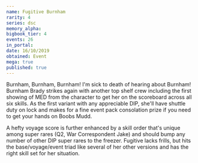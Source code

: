 ```yaml
---
name: Fugitive Burnham
rarity: 4
series: dsc
memory_alpha:
bigbook_tier: 4
events: 26
in_portal:
date: 16/10/2019
obtained: Event
mega: true
published: true
---
```


Burnham, Burnham, Burnham! I'm sick to death of hearing about Burnham! Burnham Brady strikes again with another top shelf crew including the first showing of MED from the character to get her on the scoreboard across all six skills. As the first variant with any appreciable DIP, she'll have shuttle duty on lock and makes for a fine event pack consolation prize if you need to get your hands on Boobs Mudd.

A hefty voyage score is further enhanced by a skill order that's unique among super rares (Q2, War Correspondent Jake) and should bump any number of other DIP super rares to the freezer. Fugitive lacks frills, but hits the base/voyage/event triad like several of her other versions and has the right skill set for her situation.
